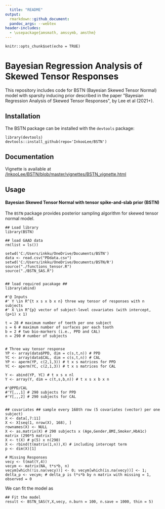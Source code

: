 ```yaml
---
  title: "README"
output: 
  rmarkdown::github_document:
  pandoc_args: --webtex
header-includes:
  - \usepackage{amsmath, amssymb, amsthm}
---
```

  
  ```{r setup, include=FALSE}
knitr::opts_chunk$set(echo = TRUE)
```

# Bayesian Regression Analysis of Skewed Tensor Responses

This repository includes code for BSTN (Bayesian Skewed Tensor Normal) model with sparsity inducing prior described in the paper "Bayesian Regression Analysis of Skewed Tensor Responses", by Lee et al (2021+).

## Installation

The BSTN package can be installed with the `devtools` package:
  
  ```{r, eval = FALSE}
library(devtools) 
devtools::install_github(repo='InkooLee/BSTN')

```
## Documentation

Vignette is available at [/InkooLee/BSTN/blob/master/vignettes/BSTN_vignette.html](file:///C:/Users/inkku/AppData/Local/Temp/RtmpIVsD9I/preview-69f4a5a4484.dir/BSTN_vignette.html)

## Usage

#### Bayesian Skewed Tensor Normal with tensor spike-and-slab prior (BSTN)

The `BSTN` package provides posterior sampling algorithm for skewed tensor normal model. 

  
  ```{r, eval = FALSE}
## Load library
library(BSTN)

## load GAAD data
rm(list = ls())

setwd('C:/Users/inkku/OneDrive/Documents/BSTN')
data <- read.csv("PDdata.csv")
setwd('C:/Users/inkku/OneDrive/Documents/BSTN/R')
source("./functions_tensor.R")
source("./BSTN_SAS.R")


## load required pacakage ##
library(abind)

#'@ Inputs
#' Y \in R^{t x s x b x n} three way tensor of responses with n subjects
#' X \in R^{p} vector of subject-level covariates (with intercept, (p+1) x 1)

t = 28 # maximum number of teeth per one subject
s = 6 # maximum number of surfaces per each tooth
b = 2 # two bio-markers (i.e., PPD and CAL)
n = 290 # number of subjects


# Three way tensor response
YP <- array(data$PPD, dim = c(s,t,n)) # PPD
YC <- array(data$CAL, dim = c(s,t,n)) # CAL
YP <- aperm(YP, c(2,1,3)) # t x s matrices for PPD
YC <- aperm(YC, c(2,1,3)) # t x s matrices for CAL

Y <- abind(YP, YC) # t x s x nl
Y <- array(Y, dim = c(t,s,b,n)) # t x s x b x n

#'@PPD/CAL
#'Y[,,,1] # 290 subjects for PPD
#'Y[,,,2] # 290 subjects for CAL


## covariates ## sample every 168th row (5 covariates (vector) per one subject)
X <- data[,7:11]
X <- X[seq(1, nrow(X), 168), ]
rownames(X) <- NULL
X <- as.matrix(X) # 290 subjects x (Age,Gender,BMI,Smoker,HbA1c) matrix (290*5 matrix)
X <- t(X) # p(5) x n(290)
X <- rbind(t(matrix(1,n)),X) # including intercept term
p <- dim(X)[1]

# Missing Responses
vecy <- t(mat(Y,4))
vecym <- matrix(NA, t*s*b, n)
vecym[which(!is.na(vecy))] <- 0; vecym[which(is.na(vecy))] <- 1; delta_p <- vecym; # delta_p is t*s*b by n matrix with missing = 1, observed = 0
```

We can fit the model as 

```{r, eval = FALSE}
## Fit the model
result <- BSTN_SAS(Y,X,vecy, n.burn = 100, n.save = 1000, thin = 5)
```


